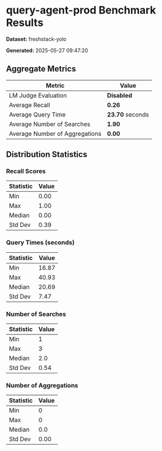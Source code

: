 # query-agent-prod Benchmark Results

**Dataset:** freshstack-yolo

**Generated:** 2025-05-27 09:47:20

## Aggregate Metrics
| Metric | Value |
| ------ | ----- |
| LM Judge Evaluation | **Disabled** |
| Average Recall | **0.26** |
| Average Query Time | **23.70** seconds |
| Average Number of Searches | **1.90** |
| Average Number of Aggregations | **0.00** |

## Distribution Statistics

### Recall Scores
| Statistic | Value |
| --------- | ----- |
| Min | 0.00 |
| Max | 1.00 |
| Median | 0.00 |
| Std Dev | 0.39 |

### Query Times (seconds)
| Statistic | Value |
| --------- | ----- |
| Min | 16.87 |
| Max | 40.93 |
| Median | 20.69 |
| Std Dev | 7.47 |

### Number of Searches
| Statistic | Value |
| --------- | ----- |
| Min | 1 |
| Max | 3 |
| Median | 2.0 |
| Std Dev | 0.54 |

### Number of Aggregations
| Statistic | Value |
| --------- | ----- |
| Min | 0 |
| Max | 0 |
| Median | 0.0 |
| Std Dev | 0.00 |